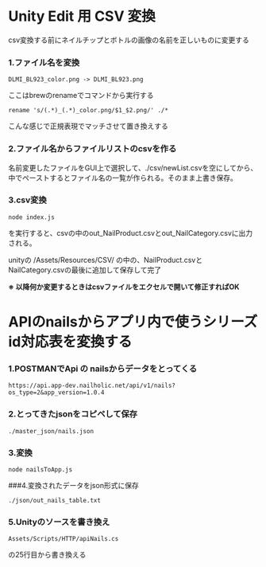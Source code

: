 # Unity Edit 用 CSV 変換



csv変換する前にネイルチップとボトルの画像の名前を正しいものに変更する

### 1.ファイル名を変換

```
DLMI_BL923_color.png -> DLMI_BL923.png
```

ここはbrewのrenameでコマンドから実行する

```
rename 's/(.*)_(.*)_color.png/$1_$2.png/' ./*
```

こんな感じで正規表現でマッチさせて置き換えする



### 2.ファイル名からファイルリストのcsvを作る

名前変更したファイルをGUI上で選択して、./csv/newList.csvを空にしてから、中でペーストするとファイル名の一覧が作られる。そのまま上書き保存。

### 3.csv変換

```
node index.js
```

を実行すると、csvの中のout_NailProduct.csvとout_NailCategory.csvに出力される。

unityの /Assets/Resources/CSV/ の中の、NailProduct.csvとNailCategory.csvの最後に追加して保存して完了

**※ 以降何か変更するときはcsvファイルをエクセルで開いて修正すればOK**



# APIのnailsからアプリ内で使うシリーズid対応表を変換する



### 1.POSTMANでApi の nailsからデータをとってくる

```
https://api.app-dev.nailholic.net/api/v1/nails?os_type=2&app_version=1.0.4
```



### 2.とってきたjsonをコピペして保存

```
./master_json/nails.json
```



### 3.変換

```
node nailsToApp.js
```



###4.変換されたデータをjson形式に保存

```
./json/out_nails_table.txt
```



### 5.Unityのソースを書き換え

```
Assets/Scripts/HTTP/apiNails.cs
```

の25行目から書き換える




